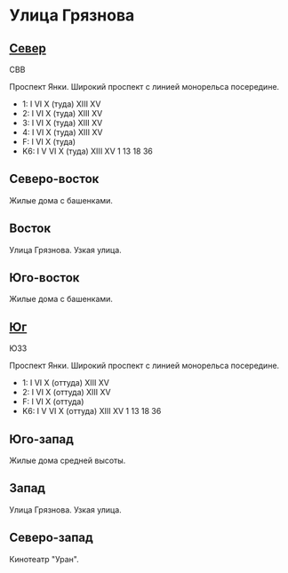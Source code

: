 # Улица Грязнова

## [Север](./590070.md)

СВВ

Проспект Янки.
Широкий проспект с линией монорельса посередине.

* 1:    I   VI  X (туда)    XIII    XV
* 2:    I   VI  X (туда)    XIII    XV
* 3:    I   VI  X (туда)    XIII    XV
* 4:    I   VI  X (туда)    XIII    XV
* F:    I   VI  X (туда)
* K6:   I   V   VI  X (туда)    XIII    XV
        1   13  18  36

## Северо-восток

Жилые дома с башенками.

## Восток

Улица Грязнова.
Узкая улица.

## Юго-восток

Жилые дома с башенками.

## [Юг](./590077.md)

ЮЗЗ

Проспект Янки.
Широкий проспект с линией монорельса посередине.

* 1:    I   VI  X (оттуда)  XIII    XV
* 2:    I   VI  X (оттуда)  XIII    XV
* F:    I   VI  X (оттуда)
* K6:   I   V   VI  X (оттуда)  XIII    XV
        1   13  18  36

## Юго-запад

Жилые дома средней высоты.

## Запад

Улица Грязнова.
Узкая улица.

## Северо-запад

Кинотеатр "Уран".
